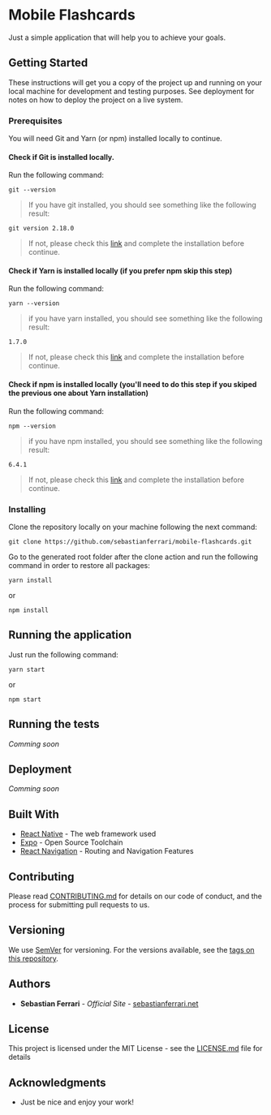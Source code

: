 # Mobile Flashcards

Just a simple application that will help you to achieve your goals.

## Getting Started

These instructions will get you a copy of the project up and running on your local machine for development and testing purposes. See deployment for notes on how to deploy the project on a live system.

### Prerequisites

You will need Git and Yarn (or npm) installed locally to continue.

#### Check if Git is installed locally.

Run the following command:

```
git --version
```

> If you have git installed, you should see something like the following result:

```
git version 2.18.0
```

> If not, please check this [link](https://git-scm.com/book/en/v2/Getting-Started-Installing-Git) and complete the installation before continue.

#### Check if Yarn is installed locally (if you prefer npm skip this step)

Run the following command:

```
yarn --version
```

> if you have yarn installed, you should see something like the following result:

```
1.7.0
```

> If not, please check this [link](https://yarnpkg.com/en/docs/install#mac-stable) and complete the installation before continue.

#### Check if npm is installed locally (you'll need to do this step if you skiped the previous one about Yarn installation)

Run the following command:

```
npm --version
```

> if you have npm installed, you should see something like the following result:

```
6.4.1
```

> If not, please check this [link](https://www.npmjs.com/get-npm) and complete the installation before continue.

### Installing

Clone the repository locally on your machine following the next command:

```
git clone https://github.com/sebastianferrari/mobile-flashcards.git
```

Go to the generated root folder after the clone action and run the following command in order to restore all packages:

```
yarn install
```
or
```
npm install
```

## Running the application

Just run the following command:

```
yarn start
```
or
```
npm start
```

## Running the tests

_Comming soon_

## Deployment

_Comming soon_

## Built With

* [React Native](https://facebook.github.io/react-native/) - The web framework used
* [Expo](https://expo.io) - Open Source Toolchain
* [React Navigation](https://reactnavigation.org) - Routing and Navigation Features

## Contributing

Please read [CONTRIBUTING.md](https://gist.github.com/PurpleBooth/b24679402957c63ec426) for details on our code of conduct, and the process for submitting pull requests to us.

## Versioning

We use [SemVer](http://semver.org/) for versioning. For the versions available, see the [tags on this repository](https://github.com/your/project/tags). 

## Authors

* **Sebastian Ferrari** - *Official Site* - [sebastianferrari.net](http://sebastianferrari.net)

## License

This project is licensed under the MIT License - see the [LICENSE.md](LICENSE.md) file for details

## Acknowledgments

* Just be nice and enjoy your work!

